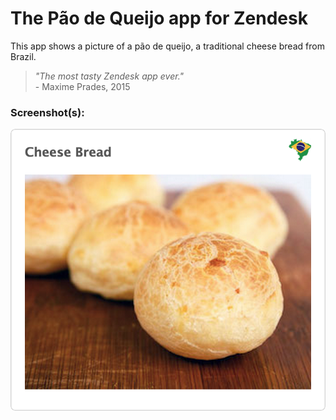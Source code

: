 # The Pão de Queijo app for Zendesk

This app shows a picture of a pão de queijo, a traditional cheese bread from Brazil.

> *"The most tasty Zendesk app ever."*
> <br>- Maxime Prades, 2015


### Screenshot(s):

![Screenshot](assets/screenshot.png)
